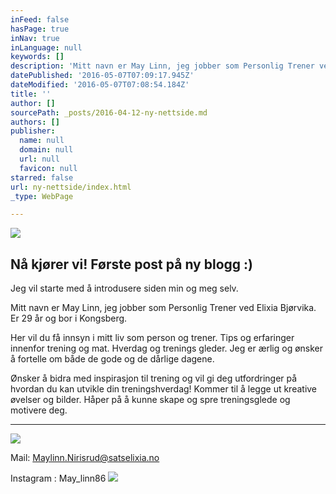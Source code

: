 ```yaml
---
inFeed: false
hasPage: true
inNav: true
inLanguage: null
keywords: []
description: 'Mitt navn er May Linn, jeg jobber som Personlig Trener ved Elixia Bjørvika. Er 29 år og bor i Kongsberg. '
datePublished: '2016-05-07T07:09:17.945Z'
dateModified: '2016-05-07T07:08:54.184Z'
title: ''
author: []
sourcePath: _posts/2016-04-12-ny-nettside.md
authors: []
publisher:
  name: null
  domain: null
  url: null
  favicon: null
starred: false
url: ny-nettside/index.html
_type: WebPage

---
```

![](https://the-grid-user-content.s3-us-west-2.amazonaws.com/a1f4b9ef-69a0-4617-8584-bdef3b20e9e2.jpg)

## Nå kjører vi! Første post på ny blogg :) 

Jeg vil starte med å introdusere siden min og meg selv. 

Mitt navn er May Linn, jeg jobber som Personlig Trener ved Elixia Bjørvika. Er 29 år og bor i Kongsberg. 

Her vil du få innsyn i mitt liv som person og trener. Tips og erfaringer innenfor trening og mat. Hverdag og trenings gleder. Jeg er ærlig og ønsker å fortelle om både de gode og de dårlige dagene. 

Ønsker å bidra med inspirasjon til trening og vil gi deg utfordringer på hvordan du kan utvikle din treningshverdag! Kommer til å legge ut kreative øvelser og bilder. Håper på å kunne skape og spre treningsglede og motivere deg.

****
![](https://the-grid-user-content.s3-us-west-2.amazonaws.com/68957967-2f2f-4ec8-b252-34db5c427679.jpg)

Mail: Maylinn.Nirisrud@satselixia.no

Instagram : May\_linn86
![](https://the-grid-user-content.s3-us-west-2.amazonaws.com/043835d0-81c2-4065-a3e5-37a0a60fce09.jpg)